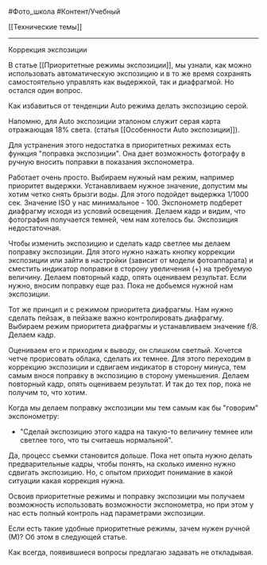 #Фото_школа #Контент/Учебный 

[[Технические темы]]
__________
Коррекция экспозиции

В статье [[Приоритетные режимы экспозиции]], мы узнали, как можно использовать автоматическую экспозицию и в то же время сохранять самостоятельно управлять как выдержкой, так и диафрагмой.
Но остался один вопрос. 

Как избавиться от тенденции Auto режима делать экспозицию серой.

Напомню, для Auto экспозиции эталоном служит серая карта отражающая 18% света. 
(статья [[Особенности Auto экспозиции]]).

Для устранения этого недостатка в приоритетных режимах есть функция "поправка экспозиции".
Она дает возможность фотографу в ручную вносить поправки в показания экспонометра.

Работает очень просто.
Выбираем нужный нам режим, например приоритет выдержки. 
Устанавливаем нужное значение, допустим мы хотим четко снять брызги воды. Для этого подойдет выдержка 1/1000 сек.
Значение ISO у нас минимальное - 100. Экспонометр подберет диафрагму исходя из условий освещения.
Делаем кадр и видим, что фотография получается темней, чем нам хотелось бы. Экспозиция недостаточная.

Чтобы изменить экспозицию и сделать кадр светлее мы делаем поправку экспозиции. 
Для этого нужно нажать кнопку коррекции экспозиции или зайти в настройки (зависит от модели фотоаппарата) и сместить индикатор поправки в сторону увеличения (+) на требуемую величину. 
Делаем повторный кадр, опять оцениваем результат. Если нужно, вносим поправку еще раз. Пока не добьемся нужной нам экспозиции.

Тот же принцип и с режимом приоритета диафрагмы.
Нам нужно сделать пейзаж, в пейзаже важно контролировать диафрагму. Выбираем режим приоритета диафрагмы и устанавливаем значение f/8.
Делаем кадр.

Оцениваем его и приходим к выводу, он слишком светлый. Хочется четче прорисовать облака, сделать их темнее.
Для этого переходим в коррекцию экспозиции и сдвигаем индикатор в сторону минуса, тем самым внося поправку в экспозицию в сторону уменьшения.
Делаем повторный кадр, опять оцениваем результат. И так до тех пор, пока не получим то, что хотим.

Когда мы делаем поправку экспозиции мы тем самым как бы "говорим" экспонометру: 
 - "Сделай экспозицию этого кадра на такую-то величину темнее или светлее того, что ты считаешь нормальной".

Да, процесс съемки становится дольше. Пока нет опыта нужно делать предварительные кадры, чтобы понять, на сколько именно нужно сдвигать экспозицию.
Но, с опытом приходит понимание в какой ситуации какая коррекция нужна.

Освоив приоритетные режимы и поправку экспозиции мы получаем возможность использовать возможности экспонометра, но при этом у нас есть полный контроль над параметрами экспозиции.

Если есть такие удобные приоритетные режимы, зачем нужен ручной (М)?
Об этом в следующей статье.

Как всегда, появившиеся вопросы предлагаю задавать не откладывая.
